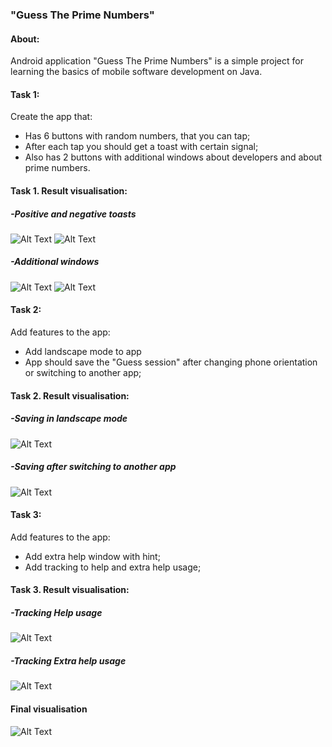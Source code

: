 ### "Guess The Prime Numbers"
#### About:
Android application "Guess The Prime Numbers" is a simple project for learning the basics of mobile software development on Java.
#### Task 1:
Create the app that:
- Has 6 buttons with random numbers, that you can tap;
- After each tap you should get a toast with certain signal;
- Also has 2 buttons with additional windows about developers and about prime numbers.
#### Task 1. Result visualisation:
##### -Positive and negative toasts 
![Alt Text](https://media.giphy.com/media/UkXwXVy62us1TkT2dg/giphy.gif)
![Alt Text](https://media.giphy.com/media/zau90uiGr5g8m9n2NS/giphy.gif)
##### -Additional windows
![Alt Text](https://media.giphy.com/media/wnsvLj4oo4CIhUlZJ6/giphy.gif)
![Alt Text](https://media.giphy.com/media/OupWijKSDoOUXydnKw/giphy.gif)
#### Task 2:
Add features to the app:
- Add landscape mode to app
- App should save the "Guess session" after changing phone orientation or switching to another app;
#### Task 2. Result visualisation:
##### -Saving in landscape mode
![Alt Text](https://media.giphy.com/media/ss21bfPAVmzNzJgQxg/giphy.gif)
##### -Saving after switching to another app
![Alt Text](https://media.giphy.com/media/TDsNFj2pdp5zVpwVFi/giphy.gif)
#### Task 3:
Add features to the app:
- Add extra help window with hint;
- Add tracking to help and extra help usage;
#### Task 3. Result visualisation:
##### -Tracking Help usage
![Alt Text](https://media.giphy.com/media/AcBEwjJcUIaMzX3Kyt/giphy.gif)
##### -Tracking Extra help usage
![Alt Text](https://media.giphy.com/media/faCqSGHkrlxy2sDGIs/giphy.gif)
#### Final visualisation
![Alt Text](https://media.giphy.com/media/aQKDlZXNshhJgGdB6U/giphy.gif)
